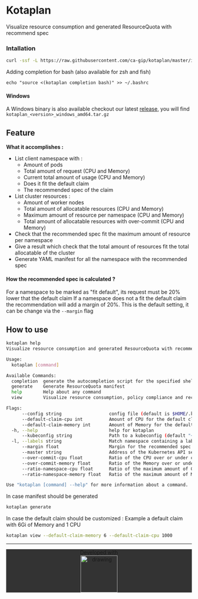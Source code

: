 
# Kotaplan

Visualize resource consumption and generated ResourceQuota with recommend spec

### Intallation

```bash
curl -ssf -L https://raw.githubusercontent.com/ca-gip/kotaplan/master/install.sh | bash
```

Adding completion for bash (also available for zsh and fish)
```
echo "source <(kotaplan completion bash)" >> ~/.bashrc
```

#### Windows

A Windows binary is also available checkout our latest [release](https://github.com/ca-gip/kotaplan/releases/latest/), you will find `kotaplan_<version>_windows_amd64.tar.gz`

## Feature

 __What it accomplishes :__
 * List client namespace with :
    * Amount of pods
    * Total amount of request (CPU and Memory)
    * Current total amount of usage (CPU and Memory)
    * Does it fit the default claim
    * The recommended spec of the claim
 * List cluster resources :
    * Amount of worker nodes
    * Total amount of allocatable resources (CPU and Memory)
    * Maximum amount of resource per namespace (CPU and Memory) 
    * Total amount of allocatable resources with over-commit (CPU and Memory) 
 * Check that the recommended spec fit the maximum amount of resource per namespace
 * Give a result which check that the total amount of resources fit the total allocatable of the cluster 
 * Generate YAML manifest for all the namespace with the recommended spec
 
 #### How the recommended spec is calculated ?
 
 For a namespace to be marked as "fit default", its request must be 20% lower that the default claim
 If a namespace does not a fit the default claim the recommendation will add a margin of 20%.
 This is the default setting, it can be change via the `--margin` flag 
 
 ## How to use

```bash
kotaplan help
Visualize resource consumption and generated ResourceQuota with recommend spec

Usage:
  kotaplan [command]

Available Commands:
  completion  generate the autocompletion script for the specified shell
  generate    Generate ResourceQuota manifest
  help        Help about any command
  view        Visualize resource consumption, policy compliance and recommended ResourceQuota

Flags:
      --config string                  config file (default is $HOME/.kotaplan.yaml)
      --default-claim-cpu int          Amount of CPU for the default claim in Milli. ex 1000 = 1CPU. (default 0)
      --default-claim-memory int       Amount of Memory for the default claim in GiB. (default 0)
  -h, --help                           help for kotaplan
      --kubeconfig string              Path to a kubeconfig (default "~/.kube/config")
  -l, --labels string                  Match namespace containing a label (default "quota=managed")
      --margin float                   Margin for the recommended spec (default 1.2)
      --master string                  Address of the Kubernetes API server. Overrides any value in kubeconfig
      --over-commit-cpu float          Ratio of the CPU over or under commit (default 1)
      --over-commit-memory float       Ratio of the Memory over or under commit (default 1)
      --ratio-namespace-cpu float      Ratio of the maximum amount of CPU that can be claim by a namespace. Ex: 0.5 meaning 50% of the cluster is claimable by a Namespace (default 1)
      --ratio-namespace-memory float   Ratio of the maximum amount of Memory that can be claim by a namespace. Ex: 0.5 meaning 50% of the cluster is claimable by a Namespace (default 1)

Use "kotaplan [command] --help" for more information about a command.
```

In case manifest should be generated
```bash
kotaplan generate
```

In case the default claim should be customized :
Example a default claim with 6Gi of Memory and 1 CPU
```bash
kotaplan view --default-claim-memory 6 --default-claim-cpu 1000
```

<hr/>
<p align=center  style="background-color:#333333 !important;">
  Developed with
  <br/>
  <img align="center" src="https://resources.jetbrains.com/storage/products/company/brand/logos/jb_beam.png" alt="drawing" width="100"/>
</p>

